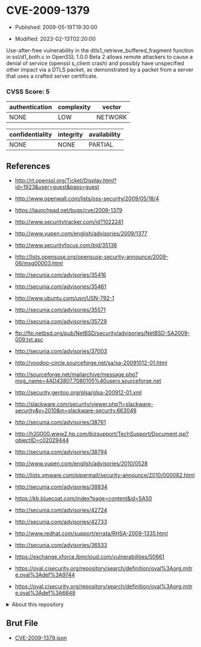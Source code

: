 # CVE-2009-1379

- Published: 2009-05-19T19:30:00

- Modified: 2023-02-13T02:20:00

Use-after-free vulnerability in the dtls1_retrieve_buffered_fragment function in ssl/d1_both.c in OpenSSL 1.0.0 Beta 2 allows remote attackers to cause a denial of service (openssl s_client crash) and possibly have unspecified other impact via a DTLS packet, as demonstrated by a packet from a server that uses a crafted server certificate.

### CVSS Score: **5**

| authentication | complexity | vector |
| --- | --- | --- |
| NONE | LOW | NETWORK |

| confidentiality | integrity | availability |
| --- | --- | --- |
| NONE | NONE | PARTIAL |

## References

* http://rt.openssl.org/Ticket/Display.html?id=1923&user=guest&pass=guest

* http://www.openwall.com/lists/oss-security/2009/05/18/4

* https://launchpad.net/bugs/cve/2009-1379

* http://www.securitytracker.com/id?1022241

* http://www.vupen.com/english/advisories/2009/1377

* http://www.securityfocus.com/bid/35138

* http://lists.opensuse.org/opensuse-security-announce/2009-06/msg00003.html

* http://secunia.com/advisories/35416

* http://secunia.com/advisories/35461

* http://www.ubuntu.com/usn/USN-792-1

* http://secunia.com/advisories/35571

* http://secunia.com/advisories/35729

* ftp://ftp.netbsd.org/pub/NetBSD/security/advisories/NetBSD-SA2009-009.txt.asc

* http://secunia.com/advisories/37003

* http://voodoo-circle.sourceforge.net/sa/sa-20091012-01.html

* http://sourceforge.net/mailarchive/message.php?msg_name=4AD43807.7080105%40users.sourceforge.net

* http://security.gentoo.org/glsa/glsa-200912-01.xml

* http://slackware.com/security/viewer.php?l=slackware-security&y=2010&m=slackware-security.663049

* http://secunia.com/advisories/38761

* http://h20000.www2.hp.com/bizsupport/TechSupport/Document.jsp?objectID=c02029444

* http://secunia.com/advisories/38794

* http://www.vupen.com/english/advisories/2010/0528

* http://lists.vmware.com/pipermail/security-announce/2010/000082.html

* http://secunia.com/advisories/38834

* https://kb.bluecoat.com/index?page=content&id=SA50

* http://secunia.com/advisories/42724

* http://secunia.com/advisories/42733

* http://www.redhat.com/support/errata/RHSA-2009-1335.html

* http://secunia.com/advisories/36533

* https://exchange.xforce.ibmcloud.com/vulnerabilities/50661

* https://oval.cisecurity.org/repository/search/definition/oval%3Aorg.mitre.oval%3Adef%3A9744

* https://oval.cisecurity.org/repository/search/definition/oval%3Aorg.mitre.oval%3Adef%3A6848

<details>
<summary>About this repository</summary> 

  This repository is part of the project [Live Hack CVE](https://github.com/Live-Hack-CVE). Main website can be found [www.live-hack.org](https://www.live-hack.org) 
  
  Made by [Sn0wAlice](https://github.com/Sn0wAlice) for the people that care about security and need to have a feed of the latest CVEs. Hope you enjoy it, don't forget to star the repo and follow me on [Twitter](https://twitter.com/Sn0wAlice) and [Github](https://github.com/Sn0wAlice). And that is my [personnal website](https://www.alice-snow.me/)

  - [Home Page](https://github.com/Live-Hack-CVE)
  - [Framework](https://github.com/Live-Hack-CVE/cve-framework)
  - [CVE database](https://github.com/Live-Hack-CVE/full_database)
  - [Changelog](https://github.com/Live-Hack-CVE/Changelog)
</details>

## Brut File

* [CVE-2009-1379.json](https://raw.githubusercontent.com/Live-Hack-CVE/full_database/main/cves/2009/CVE-2009-1379.json)

